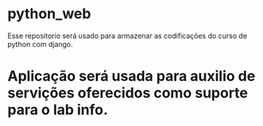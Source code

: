 # python_web
Esse repositorio será usado para armazenar as codificações do curso de python com django.
# Aplicação será usada para auxilio de servições oferecidos como suporte para o lab info.
